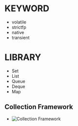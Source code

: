 # KEYWORD

- volatile
- strictfp
- native
- transient

# LIBRARY

- Set
- List
- Queue
- Deque
- Map

## Collection Framework

- ![Collection Framework](https://upload.wikimedia.org/wikibooks/en/thumb/c/ca/Java_collection_implementation.jpg/700px-Java_collection_implementation.jpg)

